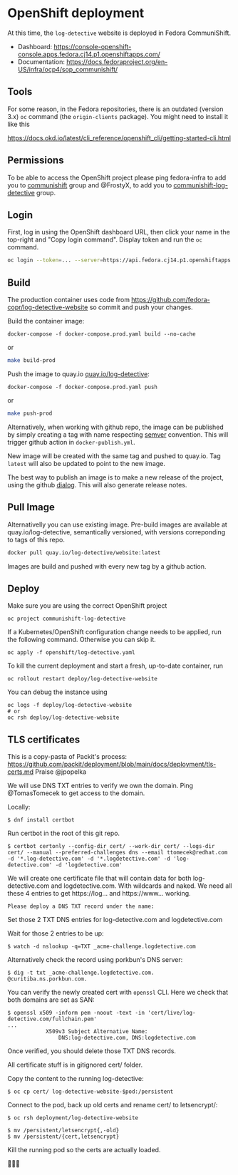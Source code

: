 # OpenShift deployment

At this time, the `log-detective` website is deployed in Fedora
CommuniShift.

- Dashboard: https://console-openshift-console.apps.fedora.cj14.p1.openshiftapps.com/
- Documentation: https://docs.fedoraproject.org/en-US/infra/ocp4/sop_communishift/

## Tools

For some reason, in the Fedora repositories, there is an outdated
(version 3.x) `oc` command (the `origin-clients` package). You might
need to install it like this

https://docs.okd.io/latest/cli_reference/openshift_cli/getting-started-cli.html

## Permissions

To be able to access the OpenShift project please ping fedora-infra to
add you to [communishift][group1] group and @FrostyX, to add you to
[communishift-log-detective][group2] group.

## Login

First, log in using the OpenShift dashboard URL, then click your name
in the top-right and "Copy login command". Display token and run the
`oc` command.

```bash
oc login --token=... --server=https://api.fedora.cj14.p1.openshiftapps.com:6443
```

## Build

The production container uses code from
https://github.com/fedora-copr/log-detective-website
so commit and push your changes.

Build the container image:

```
docker-compose -f docker-compose.prod.yaml build --no-cache
```

or

```bash
make build-prod
```

Push the image to quay.io
[quay.io/log-detective][quay-organization]:

```
docker-compose -f docker-compose.prod.yaml push
```

or

```bash
make push-prod
```

Alternatively, when working with github repo, the image can be published
by simply creating a tag with name respecting [semver](https://semver.org/) convention.
This will trigger github action in `docker-publish.yml`.

New image will be created with the same tag and pushed to quay.io.
Tag `latest` will also be updated to point to the new image.

The best way to publish an image is to make a new release of the project,
using the github [dialog](https://docs.github.com/en/repositories/releasing-projects-on-github/managing-releases-in-a-repository#creating-a-release).
This will also generate release notes.

## Pull Image

Alternativelly you can use existing image.
Pre-build images are available at quay.io/log-detective, semantically versioned,
with versions correponding to tags of this repo.

```bash
docker pull quay.io/log-detective/website:latest
```

Images are build and pushed with every new tag by a github action.


## Deploy

Make sure you are using the correct OpenShift project

```
oc project communishift-log-detective
```

If a Kubernetes/OpenShift configuration change needs to be applied,
run the following command. Otherwise you can skip it.

```
oc apply -f openshift/log-detective.yaml
```

To kill the current deployment and start a fresh, up-to-date
container, run

```
oc rollout restart deploy/log-detective-website
```

You can debug the instance using

```
oc logs -f deploy/log-detective-website
# or
oc rsh deploy/log-detective-website
```

[quay-organization]: https://quay.io/repository/log-detective/website
[group1]: https://accounts.fedoraproject.org/group/communishift/
[group2]: https://accounts.fedoraproject.org/group/communishift-log-detective/


## TLS certificates

This is a copy-pasta of Packit's process: https://github.com/packit/deployment/blob/main/docs/deployment/tls-certs.md
Praise @jpopelka

We will use DNS TXT entries to verify we own the domain. Ping @TomasTomecek to get access to the domain.

Locally:
```
$ dnf install certbot
```

Run certbot in the root of this git repo.
```
$ certbot certonly --config-dir cert/ --work-dir cert/ --logs-dir cert/ --manual --preferred-challenges dns --email ttomecek@redhat.com -d '*.log-detective.com' -d '*.logdetective.com' -d 'log-detective.com' -d 'logdetective.com'
```

We will create one certificate file that will contain data for both
log-detective.com and logdetective.com. With wildcards and naked. We need all
these 4 entries to get https://log... and https://www... working.
```
Please deploy a DNS TXT record under the name:
```

Set those 2 TXT DNS entries for log-detective.com and logdetective.com

Wait for those 2 entries to be up:
```
$ watch -d nslookup -q=TXT _acme-challenge.logdetective.com
```

Alternatively check the record using porkbun's DNS server:
```
$ dig -t txt _acme-challenge.logdetective.com. @curitiba.ns.porkbun.com.
```

You can verify the newly created cert with `openssl` CLI. Here we check that both domains are set as SAN:
```
$ openssl x509 -inform pem -noout -text -in 'cert/live/log-detective.com/fullchain.pem'
...
            X509v3 Subject Alternative Name:
                DNS:log-detective.com, DNS:logdetective.com
```

Once verified, you should delete those TXT DNS records.

All certificate stuff is in gitignored cert/ folder.

Copy the content to the running log-detective:
```
$ oc cp cert/ log-detective-website-$pod:/persistent
```

Connect to the pod, back up old certs and rename cert/ to letsencrypt/:
```
$ oc rsh deployment/log-detective-website

$ mv /persistent/letsencrypt{,-old}
$ mv /persistent/{cert,letsencrypt}
```

Kill the running pod so the certs are actually loaded.

🎉🎉🎉
